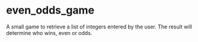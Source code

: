 # even_odds_game
A small game to retrieve a list of integers entered by the user. The result will determine who wins, even or odds. 
